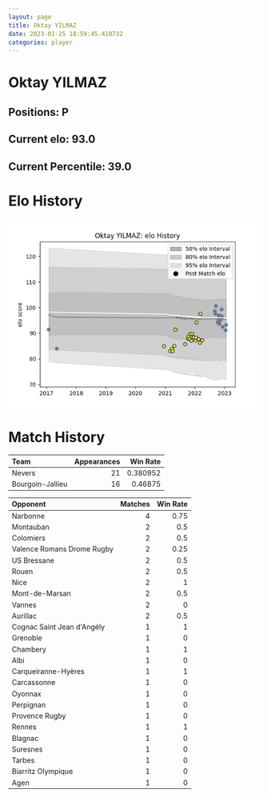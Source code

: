 ```yaml
---  
layout: page  
title: Oktay YILMAZ  
date: 2023-01-25 18:59:45.410732  
categories: player  
---
```

# Oktay YILMAZ

## Positions: P

## Current elo: 93.0

## Current Percentile: 39.0

# Elo History


![elo history](history_OktayYILMAZ.png)
# Match History


| Team             |   Appearances |   Win Rate |
|:-----------------|--------------:|-----------:|
| Nevers           |            21 |   0.380952 |
| Bourgoin-Jallieu |            16 |   0.46875  |

| Opponent                   |   Matches |   Win Rate |
|:---------------------------|----------:|-----------:|
| Narbonne                   |         4 |       0.75 |
| Montauban                  |         2 |       0.5  |
| Colomiers                  |         2 |       0.5  |
| Valence Romans Drome Rugby |         2 |       0.25 |
| US Bressane                |         2 |       0.5  |
| Rouen                      |         2 |       0.5  |
| Nice                       |         2 |       1    |
| Mont-de-Marsan             |         2 |       0.5  |
| Vannes                     |         2 |       0    |
| Aurillac                   |         2 |       0.5  |
| Cognac Saint Jean d'Angély |         1 |       1    |
| Grenoble                   |         1 |       0    |
| Chambery                   |         1 |       1    |
| Albi                       |         1 |       0    |
| Carqueiranne-Hyères        |         1 |       1    |
| Carcassonne                |         1 |       0    |
| Oyonnax                    |         1 |       0    |
| Perpignan                  |         1 |       0    |
| Provence Rugby             |         1 |       0    |
| Rennes                     |         1 |       1    |
| Blagnac                    |         1 |       0    |
| Suresnes                   |         1 |       0    |
| Tarbes                     |         1 |       0    |
| Biarritz Olympique         |         1 |       0    |
| Agen                       |         1 |       0    |